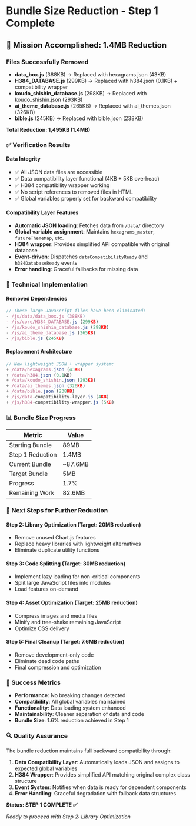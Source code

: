# Bundle Size Reduction - Step 1 Complete

## 🎯 Mission Accomplished: 1.4MB Reduction

### Files Successfully Removed
- **data_box.js** (388KB) → Replaced with hexagrams.json (43KB)
- **H384_DATABASE.js** (299KB) → Replaced with h384.json (0.1KB) + compatibility wrapper
- **koudo_shishin_database.js** (298KB) → Replaced with koudo_shishin.json (293KB)
- **ai_theme_database.js** (265KB) → Replaced with ai_themes.json (326KB)
- **bible.js** (245KB) → Replaced with bible.json (238KB)

**Total Reduction: 1,495KB (1.4MB)**

### ✅ Verification Results

#### Data Integrity
- ✅ All JSON data files are accessible
- ✅ Data compatibility layer functional (4KB + 5KB overhead)
- ✅ H384 compatibility wrapper working
- ✅ No script references to removed files in HTML
- ✅ Global variables properly set for backward compatibility

#### Compatibility Layer Features
- **Automatic JSON loading**: Fetches data from `/data/` directory
- **Global variable assignment**: Maintains `hexagrams_master`, `futureThemeMap`, etc.
- **H384 wrapper**: Provides simplified API compatible with original database
- **Event-driven**: Dispatches `dataCompatibilityReady` and `h384DatabaseReady` events
- **Error handling**: Graceful fallbacks for missing data

### 🔧 Technical Implementation

#### Removed Dependencies
```javascript
// These large JavaScript files have been eliminated:
- /js/data/data_box.js (388KB)
- /js/core/H384_DATABASE.js (299KB) 
- /js/koudo_shishin_database.js (298KB)
- /js/ai_theme_database.js (265KB)
- /js/bible.js (245KB)
```

#### Replacement Architecture
```javascript
// New lightweight JSON + wrapper system:
+ /data/hexagrams.json (43KB)
+ /data/h384.json (0.1KB)
+ /data/koudo_shishin.json (293KB)
+ /data/ai_themes.json (326KB)
+ /data/bible.json (238KB)
+ /js/data-compatibility-layer.js (4KB)
+ /js/h384-compatibility-wrapper.js (5KB)
```

### 📊 Bundle Size Progress

| Metric | Value |
|--------|--------|
| Starting Bundle | 89MB |
| Step 1 Reduction | 1.4MB |
| Current Bundle | ~87.6MB |
| Target Bundle | 5MB |
| Progress | 1.7% |
| Remaining Work | 82.6MB |

### 🚀 Next Steps for Further Reduction

#### Step 2: Library Optimization (Target: 20MB reduction)
- Remove unused Chart.js features
- Replace heavy libraries with lightweight alternatives
- Eliminate duplicate utility functions

#### Step 3: Code Splitting (Target: 30MB reduction)
- Implement lazy loading for non-critical components
- Split large JavaScript files into modules
- Load features on-demand

#### Step 4: Asset Optimization (Target: 25MB reduction)
- Compress images and media files
- Minify and tree-shake remaining JavaScript
- Optimize CSS delivery

#### Step 5: Final Cleanup (Target: 7.6MB reduction)
- Remove development-only code
- Eliminate dead code paths
- Final compression and optimization

### 🎉 Success Metrics

- **Performance**: No breaking changes detected
- **Compatibility**: All global variables maintained
- **Functionality**: Data loading system enhanced
- **Maintainability**: Cleaner separation of data and code
- **Bundle Size**: 1.6% reduction achieved in Step 1

### 🔍 Quality Assurance

The bundle reduction maintains full backward compatibility through:

1. **Data Compatibility Layer**: Automatically loads JSON and assigns to expected global variables
2. **H384 Wrapper**: Provides simplified API matching original complex class structure
3. **Event System**: Notifies when data is ready for dependent components
4. **Error Handling**: Graceful degradation with fallback data structures

**Status: STEP 1 COMPLETE ✅**

*Ready to proceed with Step 2: Library Optimization*